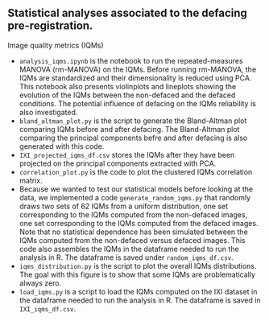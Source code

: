 ## Statistical analyses associated to the defacing pre-registration.

Image quality metrics (IQMs)
- `analysis_iqms.ipynb` is the notebook to run the repeated-measures MANOVA (rm-MANOVA) on the IQMs. Before running rm-MANOVA, the IQMs are standardized and their dimensionality is reduced using PCA. This notebook also presents violinplots and lineplots showing the evolution of the IQMs between the non-defaced and the defaced conditions. The potential influence of defacing on the IQMs reliability is also investigated.
- `bland_altman_plot.py` is the script to generate the Bland-Altman plot comparing IQMs before and after defacing. The Bland-Altman plot comparing the principal components befre and after defacing is also generated with this code.
- `IXI_projected_iqms_df.csv` stores the IQMs after they have been projected on the principal components extracted with PCA.
- `correlation_plot.py` is the code to plot the clustered IQMs correlation matrix.
- Because we wanted to test our statistical models before looking at the data, we implemented a code `generate_random_iqms.py` that randomly draws two sets of 62 IQMs from a uniform distribution, one set corresponding to the IQMs computed from the non-defaced images, one set corresponding to the IQMs computed from the defaced images. Note that no statistical dependence has been simulated between the IQMs computed from the non-defaced versus defaced images. This code also assembles the IQMs in the dataframe needed to run the analysis in R. The dataframe is saved under `random_iqms_df.csv`.
- `iqms_distribution.py` is the script to plot the overall IQMs distributions. The goal with this figure is to show that some IQMs are problematically always zero.
- `load_iqms.py` is a script to load the IQMs computed on the IXI dataset in the dataframe needed to run the analysis in R. The dataframe is saved in `IXI_iqms_df.csv`. 


